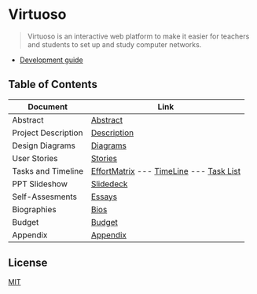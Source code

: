# Virtuoso

> Virtuoso is an interactive web platform to make it easier for teachers and students to set up and study computer networks.

- [Development guide](services/README.md)

## Table of Contents

| Document | Link |
| -------- | ---- |
| Abstract | [Abstract](fall-design-report/01-project-abstract.md)   |
|Project Description| [Description](fall-design-report/02-project-description.md)|
|Design Diagrams| [Diagrams](fall-design-report/03-user-stories-and-design-diagrams.md)|
|User Stories| [Stories](fall-design-report/03-user-stories-and-design-diagrams.md)|
|Tasks and Timeline| [EffortMatrix](fall-design-report/04-project-tasks-and-timeline.md#effort-martix) --- [TimeLine](fall-design-report/04-project-tasks-and-timeline.md#timeline) --- [Task List](fall-design-report/04-project-tasks-and-timeline.md#task-list)|
|PPT Slideshow | [Slidedeck](fall-design-report/06-ppt-slideshow.md)||
|Self-Assesments| [Essays](fall-design-report/07-self-assessment-essays.md)|
| Biographies| [Bios](fall-design-report/08-professional-biographies.md)|
| Budget | [Budget](fall-design-report/09-budget.md)|
|Appendix| [Appendix](10-appendix.md)|

## License

[MIT](LICENSE)

